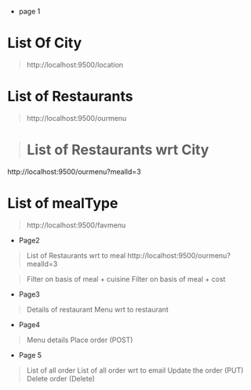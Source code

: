 * page 1
# List Of City
> http://localhost:9500/location

# List of Restaurants
> http://localhost:9500/ourmenu

> # List of Restaurants wrt City
http://localhost:9500/ourmenu?mealId=3


# List of mealType
> http://localhost:9500/favmenu
> 

* Page2
> List of Restaurants wrt to meal
http://localhost:9500/ourmenu?mealId=3

> Filter on basis of meal + cuisine
> Filter on basis of meal + cost

* Page3
> Details of restaurant
> Menu wrt to restaurant

* Page4
> Menu details
> Place order (POST)

* Page 5
> List of all order
> List of all order wrt to email
> Update the order (PUT)
> Delete order (Delete)